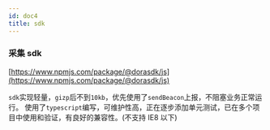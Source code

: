 ```yaml
---
id: doc4
title: sdk
---
```




### 采集 sdk

[https://www.npmjs.com/package/@dorasdk/js](https://www.npmjs.com/package/@dorasdk/js)

`sdk`实现轻量，`gizp`后不到`10kb`，优先使用了`sendBeacon`上报，不阻塞业务正常运行。
使用了`typescript`编写，可维护性高，正在逐步添加单元测试，已在多个项目中使用和验证，有良好的兼容性。(不支持 IE8 以下)
